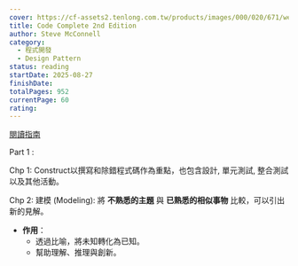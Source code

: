 ```yaml
---
cover: https://cf-assets2.tenlong.com.tw/products/images/000/020/671/webp/51FUYfErOXL.webp?1545100735
title: Code Complete 2nd Edition
author: Steve McConnell
category:
  - 程式開發
  - Design Pattern
status: reading
startDate: 2025-08-27
finishDate:
totalPages: 952
currentPage: 60
rating:
---
```




[閱讀指南](https://dotblogs.com.tw/hatelove/2018/12/23/code-complete-2nd-edition-reading-guide)

Part 1 :

Chp 1:
  Construct以撰寫和除錯程式碼作為重點，也包含設計, 單元測試, 整合測試以及其他活動。
  
Chp 2: 
建模 (Modeling): 
	將 **不熟悉的主題** 與 **已熟悉的相似事物** 比較，可以引出新的見解。
- **作用**：
    - 透過比喻，將未知轉化為已知。
    - 幫助理解、推理與創新。